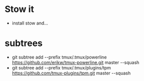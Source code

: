 # Stow it
- install stow and...
# subtrees
- git subtree add --prefix tmux/.tmux/powerline https://github.com/erikw/tmux-powerline.git master --squash
- git subtree add --prefix tmux/.tmux/plugins/tpm https://github.com/tmux-plugins/tpm.git master --squash